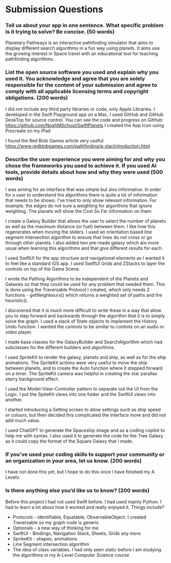 # Submission Questions 

### Tell us about your app in one sentence. What specific problem is it trying to solve? Be concise. (50 words)

Planetary Pathways is an interactive pathfinding simulator that aims to display different search algorithms in a fun way using planets. It aims use the growing interest in Space travel with an educational tool for teaching pathfinding algorithms.
  
### List the open source software you used and explain why you used it. You acknowledge and agree that you are solely responsible for the content of your submission and agree to comply with all applicable licensing terms and copyright obligations. (200 words)

I did not include any third party libraries or code, only Apple Libraries.
I developed in the Swift Playground app on a Mac. I used GitHub and GitHub DeskTop for source control. You can see the code and progress on GitHub: https://github.com/NoahMSchool/SwiftPlanets
I created the App Icon using Procreate on my iPad

I found the Red Blob Games article very useful:
https://www.redblobgames.com/pathfinding/a-star/introduction.html

###  Describe the user experience you were aiming for and why you chose the frameworks you used to achieve it. If you used AI tools, provide details about how and why they were used (500 words)

I was aiming for an interface that was simple but also informative. In order for a user to understand the algorithms there is quite a lot of information that needs to be shown. I've tried to only show relevant information. For example, the edges do not sure a weighting for algorithms that ignore weighting. The planets will show the Cost So Far information on them.

I create a Galaxy Builder that allows the user to select the number of planets as well as the maximum distance (or fuel) between them. I like how this regenerates when moving the sliders. I used an orientation based line segment intersection algorithm to ensure that lines do not cross or go through other planets. I also added two pre-made galaxy which are more usual when learning this algorithms and that give different results for each.

I used SwiftUI for the app structure and navigational elements as I wanted it to feel like a standard iOS app. I used SwiftUI Grids and ZStacks to layer the controls on top of the Game Scene.

I wrote the Pathing Algorithms to be independent of the Planets and Galaxies so that they could be used for any problem that needed them. This is done using the Traversable Protocol I created, which only needs 2 functions - getNeighbours() which returns a weighted set of paths and the heuristic().

I discovered that it is much more difficult to write these in a way that allow you to step forward and backwards through the algorithm that it is to simply solve the graph. I used a stack of State objects to implement the History Undo function. I wanted the controls to be similar to controls on an audio or video player.

I made base classes for the GalaxyBuilder and SearchAlgorithm which had subclasses for the different builders and algorithms.
 
I used SpriteKit to render the galaxy, planets and ship, as well as for the ship animations. The SpriteKit actions were very useful to move the ship between planets, and to create the Auto function where it stepped forward on a timer. The SpriteKit camera was helpful in creating the star parallax starry background effect.

I used the Model-View-Controller pattern to separate out the UI from the Logic. I put the SpiteKit views into one folder and the SwiftUI views into another.

I started introducing a Setting screen to allow settings such as ship speed or colours, but then decided this complicated the interface more and did not add much value.

I used ChatGPT to generate the Spaceship image and as a coding copilot to help me with syntax. I also used it to generate the code for the Tree Galaxy as it could copy the format of the Square Galaxy that I made.

### If you've used your coding skills to support your community or an organization in your area, let us know. (200 words)

I have not done this yet, but I hope to do this once I have finished my A Levels.
 
### Is there anything else you‘d like us to know? (200 words)

Before this project I had not used Swift before. I had used mainly Python. I had to learn a lot about how it worked and really enjoyed it. Things include?
- Protocols - Identifiable, Equatable, ObservableObject. I created Traversable so my graph code is generic
- Optionals  - a new way of thinking for me
- SwiftUI - Bindings, Navigation Stack, Sheets, Grids any more
- SprikeKit - shapes, animations
- Line Segment intersection algorithm 
- The idea of class variables. I had only seen static before
I am studying the algorithms in my A-Level Computer Science course

